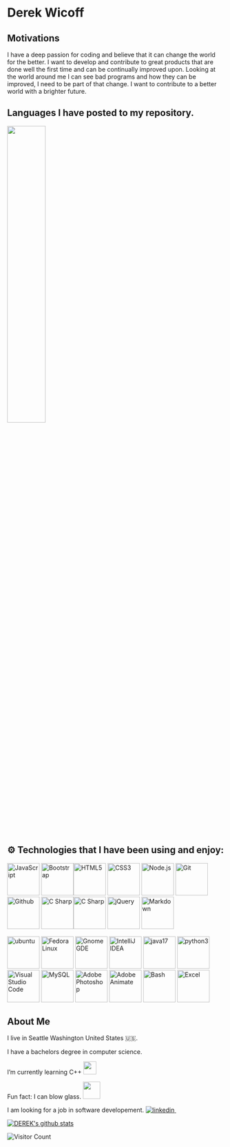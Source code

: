 # Derek Wicoff


## Motivations

I have a deep passion for coding and believe that it can change the world for the better. I want to develop and contribute to great products that are done well the first time and can be continually improved upon. Looking at the world around me I can see bad programs and how they can be improved, I need to be part of that change. I want to contribute to a better world with a brighter future. 



## Languages I have posted to my repository.
<a href="https://github.com/muskanrani/github-readme-stats"><img align="center" width="42%" src="https://github-readme-stats.vercel.app/api/top-langs/?username=wicoffd&layout=compact&theme=radical&count_private=true"  /></a>
## :gear: Technologies that I have been using and enjoy:

<img src="https://github.com/get-icon/geticon/raw/master/icons/javascript.svg" alt="JavaScript" width="75px" height="75px" />     <img src="https://raw.githubusercontent.com/jmnote/z-icons/master/svg/bootstrap.svg" alt="Bootstrap" width="75px" height="75px"/><img src="https://github.com/get-icon/geticon/raw/master/icons/html-5.svg" alt="HTML5" width="75px" height="75px" />       <img src="https://github.com/get-icon/geticon/raw/master/icons/css-3.svg" alt="CSS3" width="75px" height="75px" />     <img src="https://github.com/get-icon/geticon/raw/master/icons/nodejs-icon.svg" alt="Node.js" width="75px" height="75px">       <img src="https://raw.githubusercontent.com/jmnote/z-icons/master/svg/git.svg" alt="Git" width="75px" height="75px"/>    <img src="https://github.com/get-icon/geticon/blob/master/icons/github-icon.svg" alt="Github" width="75px" height="75px"></a>   <img src="https://github.com/get-icon/geticon/blob/master/icons/c-sharp.svg" alt="C Sharp" width="75px" height="75px"></a><img src="https://github.com/get-icon/geticon/blob/master/icons/c.svg" alt="C Sharp" width="75px" height="75px"></a>    <img src="https://github.com/get-icon/geticon/blob/master/icons/jquery-icon.svg" alt="jQuery" width="75px" height="75px"></a>     <img src="https://github.com/get-icon/geticon/blob/master/icons/markdown.svg" alt="Markdown" width="75px" height="75px"></a>

<img alt="ubuntu" src="https://cdn.svgporn.com/logos/ubuntu.svg" width="75px" height="75px">  <img src="https://github.com/get-icon/geticon/blob/master/icons/fedora.svg" alt="Fedora Linux" width="75px" height="75px"></a>  <img src="https://github.com/get-icon/geticon/blob/master/icons/gnome.svg" alt="Gnome GDE" width="75px" height="75px"></a>    <img alt="IntelliJ IDEA" src="https://cdn.svgporn.com/logos/intellij-idea.svg" width="75px" height="75px">     <img src="https://raw.githubusercontent.com/jmnote/z-icons/master/svg/java.svg" alt="java17" width="75px" height="75px"/>     <img src="https://raw.githubusercontent.com/jmnote/z-icons/master/svg/python.svg" alt="python3" width="75px" height="75px"/>        <img src="https://github.com/get-icon/geticon/raw/master/icons/visual-studio-code.svg" alt="Visual Studio Code" width="75px" height="75px">        <img src="https://github.com/get-icon/geticon/raw/master/icons/mysql.svg" alt="MySQL" width="75px" height="75px">     <img src="https://github.com/get-icon/geticon/raw/master/icons/adobe-photoshop.svg" alt="Adobe Photoshop" width="75px" height="75px"></a>    <img src="https://github.com/get-icon/geticon/blob/master/icons/adobe-animate.svg" alt="Adobe Animate" width="75px" height="75px"></a>     <img src="https://github.com/get-icon/geticon/blob/master/icons/bash.svg" alt="Bash" width="75px" height="75px"></a>      <img src="https://github.com/get-icon/geticon/blob/master/icons/microsoft-office-excel.svg" alt="Excel" width="75px" height="75px"></a>    

## About Me

 I live in Seattle Washington United States :us:.
 
 I have a bachelors degree in computer science.
 
 I’m currently learning C++ <img src="https://media.giphy.com/media/WUlplcMpOCEmTGBtBW/giphy.gif" width="30"/>

Fun fact: I can blow glass. <img src="https://media4.giphy.com/media/mZsLPL2QQgvwvQjeSd/giphy.gif?cid=ecf05e47kk5s56vsvqhlljic1iq6knupr4h09lnoggagsenz&ep=v1_gifs_search&rid=giphy.gif&ct=g" width="40"  />

I am looking for a job in software developement.  <a href="https://www.linkedin.com/in/derek-wicoff-990944246/" rel="nofollow noreferrer">
    <img src="https://img.shields.io/badge/LinkedIn-0077B5?style=for-the-badge&logo=linkedin&logoColor=white" alt="linkedin">
  </a> &nbsp;	

[![DEREK's github stats](https://github-readme-stats.vercel.app/api?username=wicoffd&show_icons=true&theme=radical)](https://github.com/wicoffd)

![Visitor Count](https://profile-counter.glitch.me/wicoffd/count.svg)
<!--
**wicoffd/wicoffd** is a ✨ _special_ ✨ repository because its `README.md` (this file) appears on your GitHub profile.

Here are some ideas to get you started:
https://github.com/badges/shields 
- 🔭 I’m currently working on ...
- 🌱 I’m currently learning ...
- 👯 I’m looking to collaborate on ...
- 🤔 I’m looking for help with ...
- 💬 Ask me about ...
- 📫 How to reach me: ...
- 😄 Pronouns: ...
- ⚡ Fun fact: ...
-->
